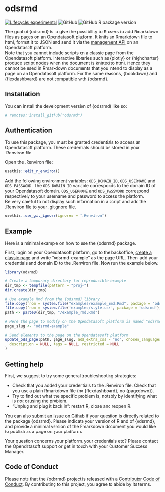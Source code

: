 
<!-- README.md is generated from README.Rmd. Please edit that file -->

# odsrmd

<!-- badges: start -->

[![Lifecycle:
experimental](https://img.shields.io/badge/lifecycle-experimental-orange.svg)](https://lifecycle.r-lib.org/articles/stages.html#experimental)
![GitHub](https://img.shields.io/github/license/opendatasoft/odsrmd?style=plastic)
![GitHub R package
version](https://img.shields.io/github/r-package/v/opendatasoft/odsrmd?style=plastic)
<!-- badges: end -->

The goal of {odsrmd} is to give the possibility to R users to add
Rmarkdown files as pages on an Opendatasoft platform. It knits an
Rmarkdown file to html, format it to JSON and send it via the
[management
API](https://help.opendatasoft.com/management-api/#introduction) on an
Opendatasoft platform.  
Note that you cannot include scripts on a classic page from the
Opendatasoft platform. Interactive libraries such as {plotly} or
{highcharter} produce script nodes when the document is knitted to html.
Hence they cannot be used in Rmarkdown documents that you intend to
display as a page on an Opendatasoft platform. For the same reasons,
{bookdown} and {flexdashboard} are not compatible with {odsrmd}.

## Installation

You can install the development version of {odsrmd} like so:

``` r
# remotes::install_github("odsrmd")
```

## Authentication

To use this package, you must be granted credentials to access an
Opendatasoft platform. These credentials should be stored in your
.Renviron file.

Open the .Renviron file:

``` r
usethis::edit_r_environ()
```

Add the following environment variables: `ODS_DOMAIN_ID`, `ODS_USERNAME`
and `ODS_PASSWORD`. The `ODS_DOMAIN_ID` variable corresponds to the
domain ID of your Opendatasoft domain. `ODS_USERNAME` and `ODS_PASSWORD`
correspond respectively to your username and password to access the
platform.  
Be very careful to not display such information in a script and add the
.Renviron file to your .gitignore file.

``` r
usethis::use_git_ignore(ignores = ".Renviron")
```

## Example

Here is a minimal example on how to use the {odsrmd} package.

First, login on your Opendatasoft platform, go to the backoffice,
[create a classic
page](https://help.opendatasoft.com/platform/en/creating_content/01_creating_content_page/creating_page.html)
and write “odsrmd-example” as the page URL. Then, add your credentials
and domain ID to the .Renviron file. Now run the example below.

``` r
library(odsrmd)

# Create a temporary directory for reproducible example
dir_tmp <- tempfile(pattern = "proj-")
dir.create(dir_tmp)

# Use example Rmd from the {odsrmd} library
file.copy(from = system.file("examples/example_rmd.Rmd", package = "odsrmd"), to=dir_tmp)
file.copy(from = system.file("examples/style.css", package = "odsrmd"), to=dir_tmp)
path <- paste0(dir_tmp, "/example_rmd.Rmd")

# Here the page to modify on the Opendatasoft platform is named "odsrmd-example"   
page_slug <- "odsrmd-example"

# Send elements to the page on the Opendatasoft platform
update_ods_page(path, page_slug, add_extra_css = "no", chosen_languages = "all", title = NULL,
  description = NULL, tags = NULL, restricted = NULL
)
```

## Getting help

First, we suggest to try some general troubleshooting strategies:  
- Check that you added your credentials to the .Renviron file. Check
that you use a plain Rmarkdown file (no {flexdashboard}, no
{pagedown}).  
- Try to find out what the specific problem is, notably by identifying
what is *not* causing the problem.  
- “Unplug and plug it back in”: restart R, close and reopen R.

You can also [submit an issue on
Github](https://github.com/opendatasoft/odsrmd/issues) if your question
is directly related to the package {odsrmd}. Please indicate your
version of R and of {odsrmd}, and provide a minimal version of the
Rmarkdown document you would like to publish as a page on your platform.

Your question concerns your platform, your credentials etc? Please
contact the Opendatasoft support or get in touch with your Customer
Success Manager.

## Code of Conduct

Please note that the {odsrmd} project is released with a [Contributor
Code of
Conduct](https://contributor-covenant.org/version/2/0/CODE_OF_CONDUCT.html).
By contributing to this project, you agree to abide by its terms.
